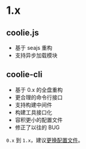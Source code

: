 # 1.x

## coolie.js
- 基于 seajs 重构
- 支持异步加载模块


## coolie-cli
- 基于 0.x 的全盘重构
- 更合理的命令行接口
- 支持构建中间件
- 构建工具接口化
- 容积更小的配置文件
- 修正了以往的 BUG

`0.x` 到 `1.x`，建议[更换配置文件](/begin/config-file-transport.md)。
